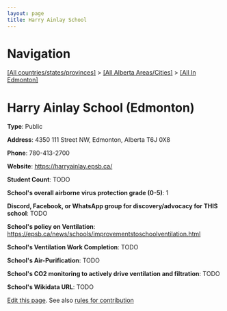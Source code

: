 ```yaml
---
layout: page
title: Harry Ainlay School
---
```

# Navigation

[[All countries/states/provinces]](../../..) > [[All Alberta Areas/Cities]](../..) > [[All In Edmonton]](..)

# Harry Ainlay School (Edmonton)

**Type**: Public

**Address**: 4350 111 Street NW, Edmonton, Alberta T6J 0X8

**Phone**: 780-413-2700

**Website**: <https://harryainlay.epsb.ca/>

**Student Count**: TODO

**School's overall airborne virus protection grade (0-5)**: 1

**Discord, Facebook, or WhatsApp group for discovery/advocacy for THIS school**: TODO

**School's policy on Ventilation**: <https://epsb.ca/news/schools/improvementstoschoolventilation.html>

**School's Ventilation Work Completion**: TODO

**School's Air-Purification**: TODO

**School's CO2 monitoring to actively drive ventilation and filtration**: TODO

**School's Wikidata URL**: TODO


[Edit this page](https://github.com/ventilate-schools/AB/edit/main/./Edmonton/Harry_Ainlay_School.md). See also [rules for contribution](../../../contribution-rules/)